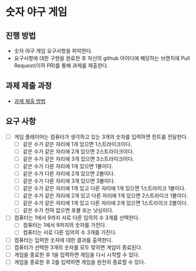 # 숫자 야구 게임
## 진행 방법
* 숫자 야구 게임 요구사항을 파악한다.
* 요구사항에 대한 구현을 완료한 후 자신의 github 아이디에 해당하는 브랜치에 Pull Request(이하 PR)를 통해 과제를 제출한다.

## 과제 제출 과정
* [과제 제출 방법](https://github.com/next-step/nextstep-docs/tree/master/precourse)

## 요구 사항
- [ ] 게임 플레이어는 컴퓨터가 생각하고 있는 3개의 숫자를 입력하면 힌트를 전달한다.
    - [ ] 같은 수가 같은 자리에 1개 있으면 1스트라이크이다.
    - [ ] 같은 수가 같은 자리에 2개 있으면 2스트라이크이다.
    - [ ] 같은 수가 같은 자리에 3개 있으면 3스트라이크이다.
    - [ ] 같은 수가 다른 자리에 1개 있으면 1볼이다.
    - [ ] 같은 수가 다른 자리에 2개 있으면 2볼이다.
    - [ ] 같은 수가 다른 자리에 3개 있으면 3볼이다.
    - [ ] 같은 수가 같은 자리에 1개 있고 다른 자리에 1개 있으면 1스트라이크 1볼이다.
    - [ ] 같은 수가 같은 자리에 2개 있고 다른 자리에 1개 있으면 2스트라이크 1볼이다.
    - [ ] 같은 수가 같은 자리에 1개 있고 다른 자리에 2개 있으면 1스트라이크 2볼이다.
    - [ ] 같은 수가 전혀 없으면 포볼 또는 낫싱이다.
- [ ] 컴퓨터는 1에서 9까지 서로 다른 임의의 수 3개를 선택한다.
    - [ ] 컴퓨터는 1에서 9까지의 숫자를 가진다.
    - [ ] 컴퓨터는 서로 다른 임의의 수 3개를 가진다.
- [ ] 컴퓨터는 입력한 숫자에 대한 결과를 출력한다.
- [ ] 컴퓨터가 선택한 3개의 숫자를 모두 맞히면 게임이 종료된다.
- [ ] 게임을 종료한 후 1을 입력하면 게임을 다시 시작할 수 있다.
- [ ] 게임을 종료한 후 2를 입력하면 게임을 완전히 종료할 수 있다.

